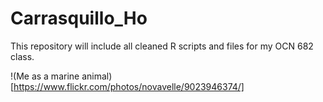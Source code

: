 # Carrasquillo_Ho

This repository will include all cleaned R scripts and files for my OCN 682 class. 

!(Me as a marine animal)[https://www.flickr.com/photos/novavelle/9023946374/]



